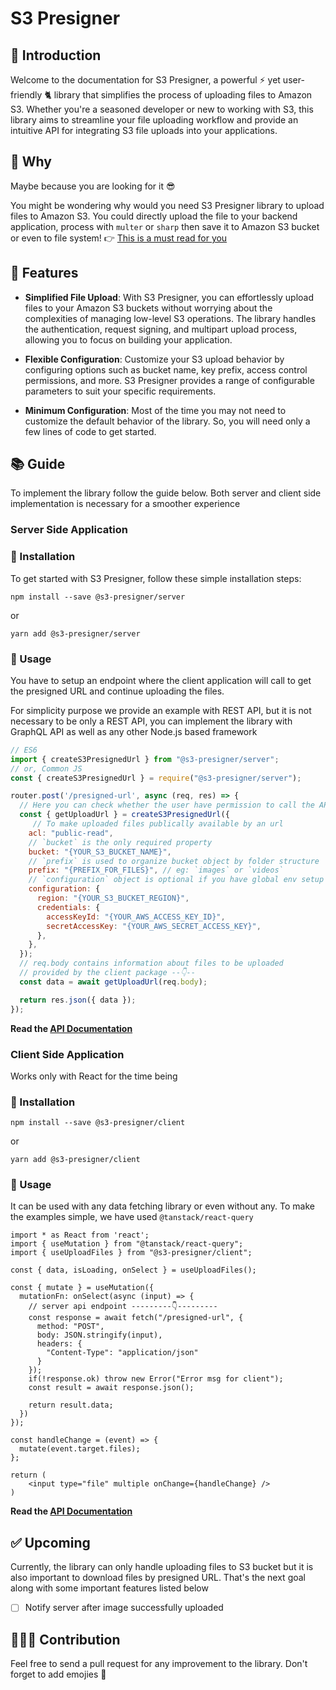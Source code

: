 # S3 Presigner

## 👋 Introduction
Welcome to the documentation for S3 Presigner, a powerful ⚡️ yet user-friendly 🐈 library that simplifies the process of uploading files to Amazon S3. Whether you're a seasoned developer or new to working with S3, this library aims to streamline your file uploading workflow and provide an intuitive API for integrating S3 file uploads into your applications.

## 🤨 Why

Maybe because you are looking for it 😎

You might be wondering why would you need S3 Presigner library to upload files to Amazon S3. You could directly upload the file to your backend application, process with `multer` or `sharp` then save it to Amazon S3 bucket or even to file system! 👉 [This is a must read for you](./docs/presigned-url.md)

## 🎉 Features

- **Simplified File Upload**: With S3 Presigner, you can effortlessly upload files to your Amazon S3 buckets without worrying about the complexities of managing low-level S3 operations. The library handles the authentication, request signing, and multipart upload process, allowing you to focus on building your application.

- **Flexible Configuration**: Customize your S3 upload behavior by configuring options such as bucket name, key prefix, access control permissions, and more. S3 Presigner provides a range of configurable parameters to suit your specific requirements.

- **Minimum Configuration**: Most of the time you may not need to customize the default behavior of the library. So, you will need only a few lines of code to get started.


## 📚 Guide 
To implement the library follow the guide below. Both server and client side implementation is necessary for a smoother experience

### Server Side Application
### 🎯 Installation
To get started with S3 Presigner, follow these simple installation steps:

```shell
npm install --save @s3-presigner/server
```
or 
```shell
yarn add @s3-presigner/server
```

### 💅 Usage

You have to setup an endpoint where the client application will call to get the presigned URL and continue uploading the files.

For simplicity purpose we provide an example with REST API, but it is not necessary to be only a REST API, you can implement the library with GraphQL API as well as any other Node.js based framework

```js
// ES6
import { createS3PresignedUrl } from "@s3-presigner/server";
// or, Common JS
const { createS3PresignedUrl } = require("@s3-presigner/server");

router.post('/presigned-url', async (req, res) => {
  // Here you can check whether the user have permission to call the API endpoint
  const { getUploadUrl } = createS3PresignedUrl({
     // To make uploaded files publically available by an url
    acl: "public-read",
    // `bucket` is the only required property
    bucket: "{YOUR_S3_BUCKET_NAME}",
    // `prefix` is used to organize bucket object by folder structure
    prefix: "{PREFIX_FOR_FILES}", // eg: `images` or `videos`
    // `configuration` object is optional if you have global env setup for aws credentials
    configuration: {
      region: "{YOUR_S3_BUCKET_REGION}",
      credentials: {
        accessKeyId: "{YOUR_AWS_ACCESS_KEY_ID}",
        secretAccessKey: "{YOUR_AWS_SECRET_ACCESS_KEY}",
      },
    },
  });
  // req.body contains information about files to be uploaded
  // provided by the client package --👇--
  const data = await getUploadUrl(req.body);

  return res.json({ data });
});
```

**Read the [API Documentation](./packages/server/README.md#api-documentation)**


### Client Side Application

Works only with React for the time being

### 🎯 Installation
```shell
npm install --save @s3-presigner/client
```
or 
```shell
yarn add @s3-presigner/client
```

### 💅 Usage 

It can be used with any data fetching library or even without any. To make the examples simple, we have used `@tanstack/react-query`

```tsx
import * as React from 'react';
import { useMutation } from "@tanstack/react-query";
import { useUploadFiles } from "@s3-presigner/client";

const { data, isLoading, onSelect } = useUploadFiles();

const { mutate } = useMutation({
  mutationFn: onSelect(async (input) => {
    // server api endpoint ---------👇---------
    const response = await fetch("/presigned-url", {
      method: "POST",
      body: JSON.stringify(input),
      headers: {
        "Content-Type": "application/json"
      }
    });
    if(!response.ok) throw new Error("Error msg for client");
    const result = await response.json();
    
    return result.data;
  })
});

const handleChange = (event) => {
  mutate(event.target.files);
};

return (
    <input type="file" multiple onChange={handleChange} />
)
```

**Read the [API Documentation](./packages/client/README.md#api-documentation)**


## ✅ Upcoming

Currently, the library can only handle uploading files to S3 bucket but it is also important to download files by presigned URL. That's the next goal along with some important features listed below

- [ ] Notify server after image successfully uploaded

## 🧑🏻‍💻 Contribution 

Feel free to send a pull request for any improvement to the library. Don't forget to add emojies 🙌